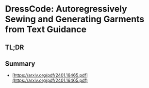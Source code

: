 # DressCode: Autoregressively Sewing and Generating Garments from Text Guidance
## TL;DR
## Summary
- [https://arxiv.org/pdf/2401.16465.pdf](https://arxiv.org/pdf/2401.16465.pdf)

